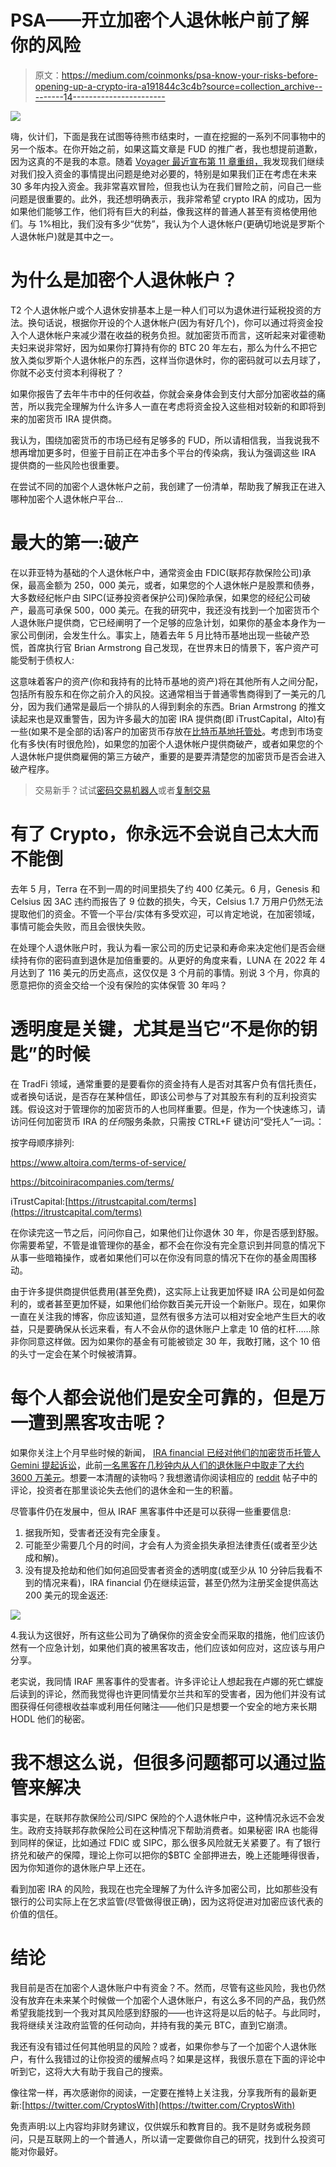 # PSA——开立加密个人退休帐户前了解你的风险

> 原文：<https://medium.com/coinmonks/psa-know-your-risks-before-opening-up-a-crypto-ira-a191844c3c4b?source=collection_archive---------14----------------------->

![](img/e0ed2fd862ce8f4f59cdbdc1091c77bb.png)

嗨，伙计们，下面是我在试图等待熊市结束时，一直在挖掘的一系列不同事物中的另一个版本。在你开始之前，如果这篇文章是 FUD 的推广者，我也想提前道歉，因为这真的不是我的本意。随着 [Voyager 最近宣布第 11 章重组，](https://www.prnewswire.com/news-releases/voyager-digital-commences-financial-restructuring-process-to-maximize-value-for-all-stakeholders-301581177.html)我发现我们继续对我们投入资金的事情提出问题是绝对必要的，特别是如果我们正在考虑在未来 30 多年内投入资金。我非常喜欢冒险，但我也认为在我们冒险之前，问自己一些问题是很重要的。此外，我还想明确表示，我非常希望 crypto IRA 的成功，因为如果他们能够工作，他们将有巨大的利益，像我这样的普通人甚至有资格使用他们。与 1%相比，我们没有多少“优势”，我认为个人退休帐户(更确切地说是罗斯个人退休帐户)就是其中之一。

# 为什么是加密个人退休帐户？

T2 个人退休帐户或个人退休安排基本上是一种人们可以为退休进行延税投资的方法。换句话说，根据你开设的个人退休帐户(因为有好几个)，你可以通过将资金投入个人退休帐户来减少潜在收益的税务负担。就加密货币而言，这听起来对霍德勒夫妇来说非常好，因为如果你打算持有你的 BTC 20 年左右，那么为什么不把它放入类似罗斯个人退休帐户的东西，这样当你退休时，你的密码就可以去月球了，你就不必支付资本利得税了？

如果你报告了去年牛市中的任何收益，你就会亲身体会到支付大部分加密收益的痛苦，所以我完全理解为什么许多人一直在考虑将资金投入这些相对较新的和即将到来的加密货币 IRA 提供商。

我认为，围绕加密货币的市场已经有足够多的 FUD，所以请相信我，当我说我不想再增加更多时，但鉴于目前正在冲击多个平台的传染病，我认为强调这些 IRA 提供商的一些风险也很重要。

在尝试不同的加密个人退休帐户之前，我创建了一份清单，帮助我了解我正在进入哪种加密个人退休帐户平台…

# 最大的第一:破产

在以菲亚特为基础的个人退休帐户中，通常资金由 FDIC(联邦存款保险公司)承保，最高金额为 250，000 美元，或者，如果您的个人退休帐户是股票和债券，大多数经纪帐户由 SIPC(证券投资者保护公司)保险承保，如果您的经纪公司破产，最高可承保 500，000 美元。在我的研究中，我还没有找到一个加密货币个人退休账户提供商，它已经阐明了一个足够的应急计划，如果你的基金本身作为一家公司倒闭，会发生什么。事实上，随着去年 5 月比特币基地出现一些破产恐慌，首席执行官 Brian Armstrong 自己发现，在世界末日的情景下，客户资产可能受制于债权人:

这意味着客户的资产(你和我持有的比特币基地的资产)将在其他所有人之间分配，包括所有股东和在你之前介入的风投。这通常相当于普通零售商得到了一美元的几分，因为我们通常是最后一个排队的人得到剩余的东西。Brian Armstrong 的推文读起来也是双重警告，因为许多最大的加密 IRA 提供商(即 iTrustCapital，Alto)有一些(如果不是全部的话)客户的加密货币存放在[比特币基地托管处](https://www.coinbase.com/custody/assets)。考虑到市场变化有多快(有时很危险)，如果您的加密个人退休帐户提供商破产，或者如果您的个人退休帐户提供商雇佣的第三方破产，重要的是要弄清楚您的加密货币是否会进入破产程序。

> 交易新手？试试[密码交易机器人](/coinmonks/crypto-trading-bot-c2ffce8acb2a)或者[复制交易](/coinmonks/top-10-crypto-copy-trading-platforms-for-beginners-d0c37c7d698c)

# 有了 Crypto，你永远不会说自己太大而不能倒

去年 5 月，Terra 在不到一周的时间里损失了约 400 亿美元。6 月，Genesis 和 Celsius 因 3AC 违约而报告了 9 位数的损失，今天，Celsius 1.7 万用户仍然无法提取他们的资金。不管一个平台/实体有多受欢迎，可以肯定地说，在加密领域，事情可能会失败，而且会很快失败。

在处理个人退休账户时，我认为看一家公司的历史记录和寿命来决定他们是否会继续持有你的密码直到退休是加倍重要的。从更好的角度来看，LUNA 在 2022 年 4 月达到了 116 美元的历史高点，这仅仅是 3 个月前的事情。别说 3 个月，你真的愿意把你的资金交给一个没有保险的实体保管 30 年吗？

# 透明度是关键，尤其是当它“不是你的钥匙”的时候

在 TradFi 领域，通常重要的是要看你的资金持有人是否对其客户负有信托责任，或者换句话说，是否存在某种信任，即该公司参与了对其股东有利的互利投资实践。假设这对于管理你的加密货币的人也同样重要。但是，作为一个快速练习，请访问任何加密货币 IRA 的*任何*服务条款，只需按 CTRL+F 键访问“受托人”一词。：

按字母顺序排列:

https://www.altoira.com/terms-of-service/

https://bitcoiniracompanies.com/terms/

iTrustCapital:[https://itrustcapital.com/terms](https://itrustcapital.com/terms)

在你读完这一节之后，问问你自己，如果他们让你退休 30 年，你是否感到舒服。你需要希望，不管是谁管理你的基金，都不会在你没有完全意识到并同意的情况下从事一些暗箱操作，或者如果他们可以在你没有同意的情况下在你的基金周围移动。

由于许多提供商提供低费用(甚至免费)，这实际上让我更加怀疑 IRA 公司是如何盈利的，或者甚至更加怀疑，如果他们给你数百美元开设一个新账户。现在，如果你一直在关注我的博客，你应该知道，显然有很多方法可以相对安全地产生巨大的收益，只是要确保从长远来看，有人不会从你的退休账户上拿走 10 倍的杠杆……除非你同意这样做。因为如果你的基金有可能被锁定 30 年，我敢打赌，这个 10 倍的头寸一定会在某个时候被清算。

# 每个人都会说他们是安全可靠的，但是万一遭到黑客攻击呢？

如果你关注上个月早些时候的新闻， [IRA financial 已经对他们的加密货币托管人 Gemini 提起诉讼](https://fortune.com/2022/06/07/ira-financial-gemini-lawsuit-37-million-crypto-heist-retirement-accounts/)，此前[一名黑客在几秒钟内从人们的退休账户中取走了大约 3600 万美元](https://www.bloomberg.com/news/articles/2022-02-14/ira-financial-hacked-36-million-in-cryptocurrency-stolen)。想要一本清醒的读物吗？我想邀请你阅读相应的 [reddit](https://www.reddit.com/r/Gemini/comments/sp7raq/ira_financial_and_gemini/) 帖子中的评论，投资者在那里谈论失去他们的退休金和一生的积蓄。

尽管事件仍在发展中，但从 IRAF 黑客事件中还是可以获得一些重要信息:

1.  据我所知，受害者还没有完全康复。
2.  可能至少需要几个月的时间，才会有人为资金损失承担法律责任(或者至少达成和解)。
3.  没有提及抢劫和他们如何追回受害者资金的透明度(或至少从 10 分钟后我看不到的情况来看)，IRA financial 仍在继续运营，甚至仍然为注册奖金提供高达 200 美元的现金返还:

![](img/19875eefe58d1eb6bd862b6fd6d8fdae.png)

4.我认为这很好，所有这些公司为了确保你的资金安全而采取的措施，他们应该仍然有一个应急计划，如果他们真的被黑客攻击，他们应该如何应对，这应该与用户分享。

老实说，我同情 IRAF 黑客事件的受害者。许多评论让人想起我在卢娜的死亡螺旋后读到的评论，然而我觉得也许更同情爱尔兰共和军的受害者，因为他们并没有试图获得任何德根收益率或利用任何赌注——他们只是想要一个安全的地方来长期 HODL 他们的秘密。

# 我不想这么说，但很多问题都可以通过监管来解决

事实是，在联邦存款保险公司/SIPC 保险的个人退休帐户中，这种情况永远不会发生。政府支持联邦存款保险公司在这种情况下帮助消费者。如果秘密 IRA 也能得到同样的保证，比如通过 FDIC 或 SIPC，那么很多风险就无关紧要了。有了银行挤兑和破产的保障，理论上你可以把你的$BTC 全部押进去，晚上还能睡得很香，因为你知道你的退休账户早上还在。

看到加密 IRA 的风险，我现在也完全理解了为什么许多加密公司，比如那些没有银行的公司实际上在乞求监管(尽管做得很正确)，因为这将促进对加密应该代表的价值的信任。

# 结论

我目前是否在加密个人退休账户中有资金？不。然而，尽管有这些风险，我也仍然没有放弃在未来某个时候做一个加密个人退休账户，有这么多不同的产品，我仍然希望我能找到一个我对其风险感到舒服的——也许这将是以后的帖子。与此同时，我将继续关注政府监管的任何动向，并持有我的美元 BTC，直到它崩溃。

我还有没有错过任何其他明显的风险？或者，如果你参与了一个加密个人退休账户，有什么我错过的让你投资的缓解点吗？如果是这样，我很乐意在下面的评论中听到它，这将大大有助于我自己的搜索。

像往常一样，再次感谢你的阅读，一定要在推特上关注我，分享我所有的最新更新:[https://twitter.com/CryptosWith](https://twitter.com/CryptosWith)

免责声明:以上内容均非财务建议，仅供娱乐和教育目的。我不是财务或税务顾问，只是互联网上的一个普通人，所以请一定要做你自己的研究，找到什么投资可能对你最好。